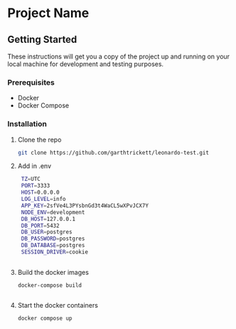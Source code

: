 # Project Name

## Getting Started

These instructions will get you a copy of the project up and running on your local machine for development and testing purposes.

### Prerequisites

- Docker
- Docker Compose

### Installation

1. Clone the repo
   ```sh
   git clone https://github.com/garthtrickett/leonardo-test.git
2. Add in .env
   ````sh
    TZ=UTC
    PORT=3333
    HOST=0.0.0.0
    LOG_LEVEL=info
    APP_KEY=2sfVe4L3PYsbnGd3t4WaCL5wXPvJCX7Y
    NODE_ENV=development
    DB_HOST=127.0.0.1
    DB_PORT=5432
    DB_USER=postgres
    DB_PASSWORD=postgres
    DB_DATABASE=postgres
    SESSION_DRIVER=cookie
  

3. Build the docker images
   ```sh
   docker-compose build



4. Start the docker containers
   ```sh
   docker compose up

